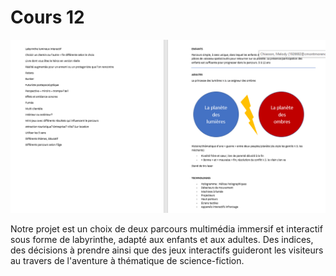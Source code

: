 # Cours 12
![Brainstorm](Images/brainstorm_github.png)

Notre projet est un choix de deux parcours multimédia immersif et interactif sous forme de labyrinthe, adapté aux enfants et aux adultes. Des indices, des décisions à prendre ainsi que des jeux interactifs guideront les visiteurs au travers de l'aventure à thématique de science-fiction.
